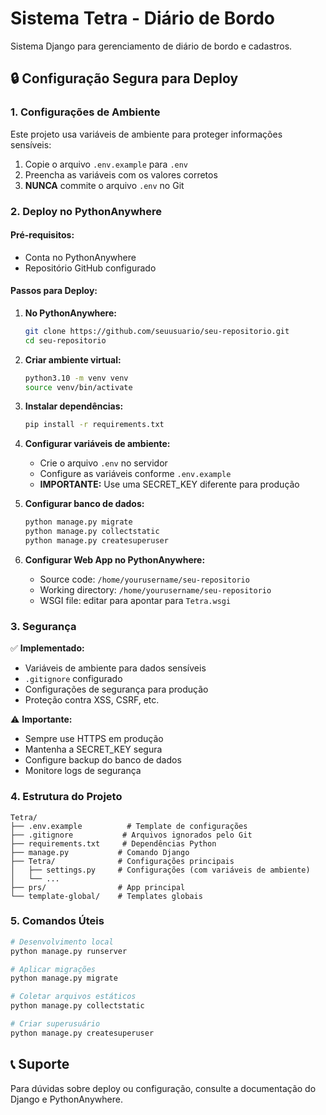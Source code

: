 # Sistema Tetra - Diário de Bordo

Sistema Django para gerenciamento de diário de bordo e cadastros.

## 🔒 Configuração Segura para Deploy

### 1. Configurações de Ambiente

Este projeto usa variáveis de ambiente para proteger informações sensíveis:

1. Copie o arquivo `.env.example` para `.env`
2. Preencha as variáveis com os valores corretos
3. **NUNCA** commite o arquivo `.env` no Git

### 2. Deploy no PythonAnywhere

#### Pré-requisitos:
- Conta no PythonAnywhere
- Repositório GitHub configurado

#### Passos para Deploy:

1. **No PythonAnywhere:**
   ```bash
   git clone https://github.com/seuusuario/seu-repositorio.git
   cd seu-repositorio
   ```

2. **Criar ambiente virtual:**
   ```bash
   python3.10 -m venv venv
   source venv/bin/activate
   ```

3. **Instalar dependências:**
   ```bash
   pip install -r requirements.txt
   ```

4. **Configurar variáveis de ambiente:**
   - Crie o arquivo `.env` no servidor
   - Configure as variáveis conforme `.env.example`
   - **IMPORTANTE:** Use uma SECRET_KEY diferente para produção

5. **Configurar banco de dados:**
   ```bash
   python manage.py migrate
   python manage.py collectstatic
   python manage.py createsuperuser
   ```

6. **Configurar Web App no PythonAnywhere:**
   - Source code: `/home/yourusername/seu-repositorio`
   - Working directory: `/home/yourusername/seu-repositorio`
   - WSGI file: editar para apontar para `Tetra.wsgi`

### 3. Segurança

✅ **Implementado:**
- Variáveis de ambiente para dados sensíveis
- `.gitignore` configurado
- Configurações de segurança para produção
- Proteção contra XSS, CSRF, etc.

⚠️ **Importante:**
- Sempre use HTTPS em produção
- Mantenha a SECRET_KEY segura
- Configure backup do banco de dados
- Monitore logs de segurança

### 4. Estrutura do Projeto

```
Tetra/
├── .env.example          # Template de configurações
├── .gitignore           # Arquivos ignorados pelo Git
├── requirements.txt     # Dependências Python
├── manage.py           # Comando Django
├── Tetra/              # Configurações principais
│   ├── settings.py     # Configurações (com variáveis de ambiente)
│   └── ...
├── prs/                # App principal
└── template-global/    # Templates globais
```

### 5. Comandos Úteis

```bash
# Desenvolvimento local
python manage.py runserver

# Aplicar migrações
python manage.py migrate

# Coletar arquivos estáticos
python manage.py collectstatic

# Criar superusuário
python manage.py createsuperuser
```

## 📞 Suporte

Para dúvidas sobre deploy ou configuração, consulte a documentação do Django e PythonAnywhere.